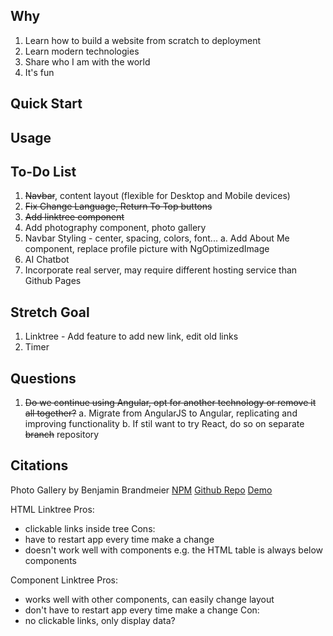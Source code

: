 ## Why
1. Learn how to build a website from scratch to deployment
2. Learn modern technologies
3. Share who I am with the world
4. It's fun

## Quick Start
## Usage

## To-Do List
1. ~~Navbar~~, content layout (flexible for Desktop and Mobile devices)
2. ~~Fix Change Language, Return To Top buttons~~
3. ~~Add linktree component~~
4. Add photography component, photo gallery
5. Navbar Styling - center, spacing, colors, font...
    a. Add About Me component, replace profile picture with NgOptimizedImage
6. AI Chatbot
7. Incorporate real server, may require different hosting service than Github Pages 

## Stretch Goal
1. Linktree - Add feature to add new link, edit old links
2. Timer

## Questions
1. ~~Do we continue using Angular, opt for another technology or remove it all together?~~
    a. Migrate from AngularJS to Angular, replicating and improving functionality
    b. If stil want to try React, do so on separate ~~branch~~ repository

## Citations
Photo Gallery by Benjamin Brandmeier
[NPM](https://www.npmjs.com/package/angular2-image-gallery)
[Github Repo](https://github.com/BenjaminBrandmeier/angular2-image-gallery?tab=readme-ov-file)
[Demo](https://oidamo.de/blog/gallery-demo)

HTML Linktree
Pros:
- clickable links inside tree
Cons:
- have to restart app every time make a change
- doesn't work well with components e.g. the HTML table is always below components

Component Linktree
Pros:
- works well with other components, can easily change layout
- don't have to restart app every time make a change
Con:
- no clickable links, only display data?